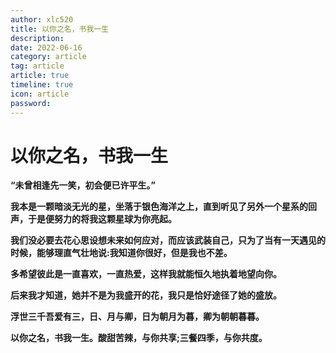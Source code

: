 ```yaml
---
author: xlc520
title: 以你之名，书我一生
description: 
date: 2022-06-16
category: article
tag: article
article: true
timeline: true
icon: article
password: 
---
```


# 以你之名，书我一生

**“未曾相逢先一笑，初会便已许平生。”**

**我本是一颗暗淡无光的星，坐落于银色海洋之上，直到听见了另外一个星系的回声，于是便努力的将我这颗星球为你亮起。**

**我们没必要去花心思设想未来如何应对，而应该武装自己，只为了当有一天遇见的时候，能够理直气壮地说:我知道你很好，但是我也不差。**

**多希望彼此是一直喜欢，一直热爱，这样我就能恒久地执着地望向你。**

**后来我才知道，她并不是为我盛开的花，我只是恰好途径了她的盛放。**

**浮世三千吾爱有三，日、月与卿，日为朝月为暮，卿为朝朝暮暮。**

**以你之名，书我一生。酸甜苦辣，与你共享;三餐四季，与你共度。**

